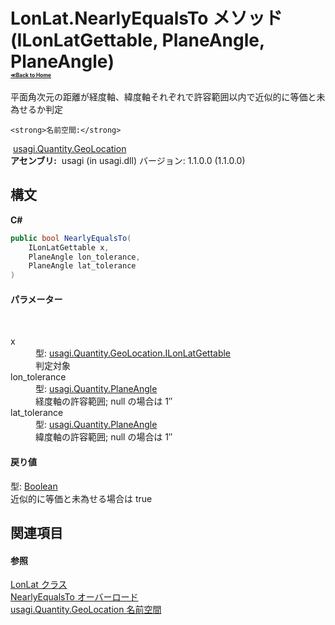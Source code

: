 # LonLat.NearlyEqualsTo メソッド (ILonLatGettable, PlaneAngle, PlaneAngle)<div style="font-size:30%"><a href="https://github.com/usagi/usagi.cs/blob/master/docs/Home.md">≪Back to Home</a></div> 

平面角次元の距離が経度軸、緯度軸それぞれで許容範囲以内で近似的に等価と未為せるか判定


    <strong>名前空間:</strong>
&nbsp;<a href="N_usagi_Quantity_GeoLocation.md">usagi.Quantity.GeoLocation</a><br /><strong>アセンブリ:</strong>
&nbsp;usagi (in usagi.dll) バージョン: 1.1.0.0 (1.1.0.0)

## 構文

**C#**<br />
``` C#
public bool NearlyEqualsTo(
	ILonLatGettable x,
	PlaneAngle lon_tolerance,
	PlaneAngle lat_tolerance
)
```


#### パラメーター
&nbsp;<dl><dt>x</dt><dd>型: <a href="T_usagi_Quantity_GeoLocation_ILonLatGettable.md">usagi.Quantity.GeoLocation.ILonLatGettable</a><br />判定対象</dd><dt>lon_tolerance</dt><dd>型: <a href="T_usagi_Quantity_PlaneAngle.md">usagi.Quantity.PlaneAngle</a><br />経度軸の許容範囲; null の場合は 1″</dd><dt>lat_tolerance</dt><dd>型: <a href="T_usagi_Quantity_PlaneAngle.md">usagi.Quantity.PlaneAngle</a><br />緯度軸の許容範囲; null の場合は 1″</dd></dl>

#### 戻り値
型: <a href="http://msdn2.microsoft.com/ja-jp/library/a28wyd50" target="_blank">Boolean</a><br />近似的に等価と未為せる場合は true

## 関連項目


#### 参照
<a href="T_usagi_Quantity_GeoLocation_LonLat.md">LonLat クラス</a><br /><a href="Overload_usagi_Quantity_GeoLocation_LonLat_NearlyEqualsTo.md">NearlyEqualsTo オーバーロード</a><br /><a href="N_usagi_Quantity_GeoLocation.md">usagi.Quantity.GeoLocation 名前空間</a><br />